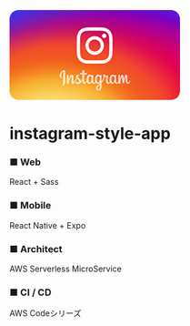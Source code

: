 ![](https://github.com/da-okazaki/instagram-style-app/blob/master/instagram.png)

# instagram-style-app
### ■ Web
React +  Sass

### ■ Mobile
React Native + Expo

### ■ Architect
AWS Serverless MicroService

### ■ CI / CD
AWS Codeシリーズ

